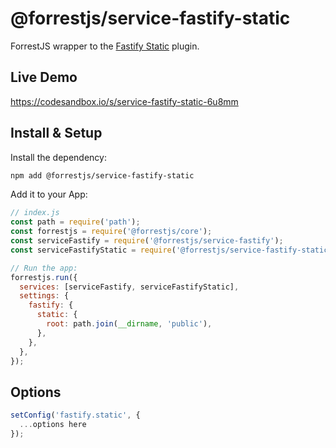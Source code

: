 # @forrestjs/service-fastify-static

ForrestJS wrapper to the [Fastify Static](https://github.com/fastify/fastify-static) plugin.

## Live Demo

https://codesandbox.io/s/service-fastify-static-6u8mm

## Install & Setup

Install the dependency:

```bash
npm add @forrestjs/service-fastify-static
```

Add it to your App:

```js
// index.js
const path = require('path');
const forrestjs = require('@forrestjs/core');
const serviceFastify = require('@forrestjs/service-fastify');
const serviceFastifyStatic = require('@forrestjs/service-fastify-static');

// Run the app:
forrestjs.run({
  services: [serviceFastify, serviceFastifyStatic],
  settings: {
    fastify: {
      static: {
        root: path.join(__dirname, 'public'),
      },
    },
  },
});
```

## Options

```js
setConfig('fastify.static', {
  ...options here
});
```
